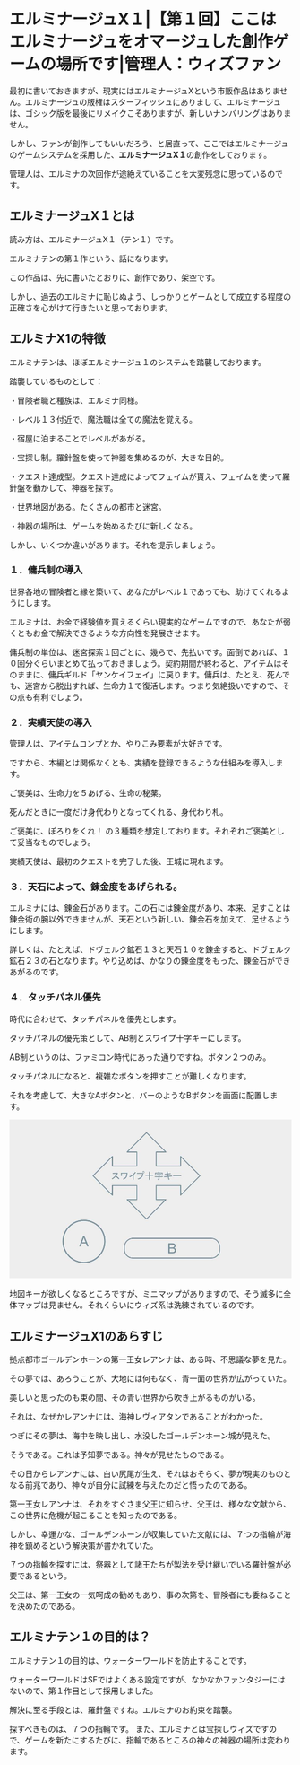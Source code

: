 

# エルミナージュX１|【第１回】ここはエルミナージュをオマージュした創作ゲームの場所です|管理人：ウィズファン

最初に書いておきますが、現実にはエルミナージュXという市販作品はありません。エルミナージュの版権はスターフィッシュにありまして、エルミナージュは、ゴシック版を最後にリメイクこそありますが、新しいナンバリングはありません。

しかし、ファンが創作してもいいだろう、と居直って、ここではエルミナージュのゲームシステムを採用した、**エルミナージュX１**の創作をしております。

管理人は、エルミナの次回作が途絶えていることを大変残念に思っているのです。

## エルミナージュX１とは

読み方は、エルミナージュX１（テン１）です。

エルミナテンの第１作という、話になります。

この作品は、先に書いたとおりに、創作であり、架空です。

しかし、過去のエルミナに恥じぬよう、しっかりとゲームとして成立する程度の正確さを心がけて行きたいと思っております。

## エルミナX1の特徴

エルミナテンは、ほぼエルミナージュ１のシステムを踏襲しております。

踏襲しているものとして：

・冒険者職と種族は、エルミナ同様。

・レベル１３付近で、魔法職は全ての魔法を覚える。

・宿屋に泊まることでレベルがあがる。

・宝探し制。羅針盤を使って神器を集めるのが、大きな目的。

・クエスト達成型。クエスト達成によってフェイムが貰え、フェイムを使って羅針盤を動かして、神器を探す。

・世界地図がある。たくさんの都市と迷宮。

・神器の場所は、ゲームを始めるたびに新しくなる。

しかし、いくつか違いがあります。それを提示しましょう。

### １．傭兵制の導入

世界各地の冒険者と縁を築いて、あなたがレベル１であっても、助けてくれるようにします。

エルミナは、お金で経験値を買えるくらい現実的なゲームですので、あなたが弱くともお金で解決できるような方向性を発展させます。

傭兵制の単位は、迷宮探索１回ごとに、幾らで、先払いです。面倒であれば、１０回分ぐらいまとめて払っておきましょう。契約期間が終わると、アイテムはそのままに、傭兵ギルド「ヤンケイフェイ」に戻ります。傭兵は、たとえ、死んでも、迷宮から脱出すれば、生命力１で復活します。つまり気絶扱いですので、その点も有利でしょう。

### ２．実績天使の導入

管理人は、アイテムコンプとか、やりこみ要素が大好きです。

ですから、本編とは関係なくとも、実績を登録できるような仕組みを導入します。


ご褒美は、生命力を５あげる、生命の秘薬。

死んだときに一度だけ身代わりとなってくれる、身代わり札。

ご褒美に、ぽろりをくれ！
の３種類を想定しております。それぞれご褒美として妥当なものでしょう。

実績天使は、最初のクエストを完了した後、王城に現れます。

### ３．天石によって、錬金度をあげられる。

エルミナには、錬金石があります。この石には錬金度があり、本来、足すことは錬金術の腕以外できませんが、天石という新しい、錬金石を加えて、足せるようにします。

詳しくは、たとえば、ドヴェルク鉱石１３と天石１０を錬金すると、ドヴェルク鉱石２３の石となります。やり込めば、かなりの錬金度をもった、錬金石ができあがるのです。

### ４．タッチパネル優先

時代に合わせて、タッチパネルを優先とします。

タッチパネルの優先策として、AB制とスワイプ十字キーにします。

AB制というのは、ファミコン時代にあった通りですね。ボタン２つのみ。

タッチパネルになると、複雑なボタンを押すことが難しくなります。

それを考慮して、大きなAボタンと、バーのようなBボタンを画面に配置します。

![タッチパネルを想定してAB制とスワイプ十字キー](https://raw.githubusercontent.com/hashsan/i/main/20240521_164701.jpg)

地図キーが欲しくなるところですが、ミニマップがありますので、そう滅多に全体マップは見ません。それくらいにウィズ系は洗練されているのです。

## エルミナージュX1のあらすじ

拠点都市ゴールデンホーンの第一王女レアンナは、ある時、不思議な夢を見た。

その夢では、あろうことが、大地には何もなく、青一面の世界が広がっていた。

美しいと思ったのも束の間、その青い世界から吹き上がるものがいる。

それは、なぜかレアンナには、海神レヴィアタンであることがわかった。

つぎにその夢は、海中を映し出し、水没したゴールデンホーン城が見えた。

そうである。これは予知夢である。神々が見せたものである。

その日からレアンナには、白い尻尾が生え、それはおそらく、夢が現実のものとなる前兆であり、神々が自分に試練を与えたのだと悟ったのである。

第一王女レアンナは、それをすぐさま父王に知らせ、父王は、様々な文献から、この世界に危機が起こることを知ったのである。

しかし、幸運かな、ゴールデンホーンが収集していた文献には、７つの指輪が海神を鎮めるという解決策が書かれていた。

７つの指輪を探すには、祭器として諸王たちが製法を受け継いでいる羅針盤が必要であるという。

父王は、第一王女の一気呵成の勧めもあり、事の次第を、冒険者にも委ねることを決めたのである。

## エルミナテン１の目的は？

エルミナテン１の目的は、ウォーターワールドを防止することです。

ウォーターワールドはSFではよくある設定ですが、なかなかファンタジーにはないので、第１作目として採用しました。

解決に至る手段とは、羅針盤ですね。エルミナのお約束を踏襲。

探すべきものは、７つの指輪です。
また、エルミナとは宝探しウィズですので、ゲームを新たにするたびに、指輪であるところの神々の神器の場所は変わります。
